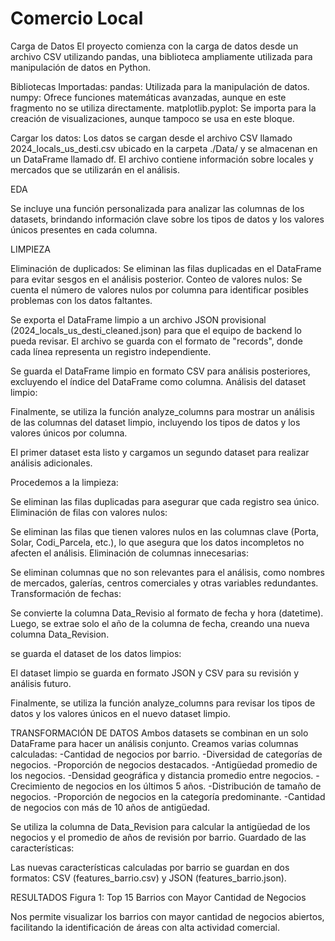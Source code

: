 # Comercio Local

Carga de Datos
El proyecto comienza con la carga de datos desde un archivo CSV utilizando pandas, una biblioteca ampliamente utilizada para manipulación de datos en Python.

Bibliotecas Importadas:
pandas: Utilizada para la manipulación de datos.
numpy: Ofrece funciones matemáticas avanzadas, aunque en este fragmento no se utiliza directamente.
matplotlib.pyplot: Se importa para la creación de visualizaciones, aunque tampoco se usa en este bloque.

Cargar los datos:
Los datos se cargan desde el archivo CSV llamado 2024_locals_us_desti.csv ubicado en la carpeta ./Data/ y se almacenan en un DataFrame llamado df. El archivo contiene información sobre locales y mercados que se utilizarán en el análisis.

EDA

Se incluye una función personalizada para analizar las columnas de los datasets, brindando información clave sobre los tipos de datos y los valores únicos presentes en cada columna.


LIMPIEZA

Eliminación de duplicados:
Se eliminan las filas duplicadas en el DataFrame para evitar sesgos en el análisis posterior.
Conteo de valores nulos: Se cuenta el número de valores nulos por columna para identificar posibles problemas con los datos faltantes.

Se exporta el DataFrame limpio a un archivo JSON provisional (2024_locals_us_desti_cleaned.json) para que el equipo de backend lo pueda revisar. El archivo se guarda con el formato de "records", donde cada línea representa un registro independiente.

Se guarda el DataFrame limpio en formato CSV para análisis posteriores, excluyendo el índice del DataFrame como columna.
Análisis del dataset limpio:

Finalmente, se utiliza la función analyze_columns para mostrar un análisis de las columnas del dataset limpio, incluyendo los tipos de datos y los valores únicos por columna.



El primer dataset esta listo y cargamos un segundo dataset para realizar análisis adicionales.

Procedemos a la limpieza:

Se eliminan las filas duplicadas para asegurar que cada registro sea único.
Eliminación de filas con valores nulos:

Se eliminan las filas que tienen valores nulos en las columnas clave (Porta, Solar, Codi_Parcela, etc.), lo que asegura que los datos incompletos no afecten el análisis.
Eliminación de columnas innecesarias:

Se eliminan columnas que no son relevantes para el análisis, como nombres de mercados, galerías, centros comerciales y otras variables redundantes.
Transformación de fechas:

Se convierte la columna Data_Revisio al formato de fecha y hora (datetime).
Luego, se extrae solo el año de la columna de fecha, creando una nueva columna Data_Revision.

se guarda el dataset de los datos limpios:

El dataset limpio se guarda en formato JSON  y CSV para su revisión y análisis futuro.

Finalmente, se utiliza la función analyze_columns para revisar los tipos de datos y los valores únicos en el nuevo dataset limpio.


TRANSFORMACIÓN DE DATOS
Ambos datasets se combinan en un solo DataFrame para hacer un análisis conjunto.
Creamos varias columnas calculadas:
-Cantidad de negocios por barrio.
-Diversidad de categorías de negocios.
-Proporción de negocios destacados.
-Antigüedad promedio de los negocios.
-Densidad geográfica y distancia promedio entre negocios.
-Crecimiento de negocios en los últimos 5 años.
-Distribución de tamaño de negocios.
-Proporción de negocios en la categoría predominante.
-Cantidad de negocios con más de 10 años de antigüedad.

Se utiliza la columna de Data_Revision para calcular la antigüedad de los negocios y el promedio de años de revisión por barrio.
Guardado de las características:

Las nuevas características calculadas por barrio se guardan en dos formatos: CSV (features_barrio.csv) y JSON (features_barrio.json).


RESULTADOS
Figura 1: Top 15 Barrios con Mayor Cantidad de Negocios

Nos permite visualizar los barrios con mayor cantidad de negocios abiertos, facilitando la identificación de áreas con alta actividad comercial.




